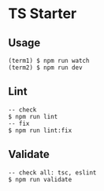 # TS Starter

## Usage

```
(term1) $ npm run watch
(term2) $ npm run dev
```

## Lint 

```
-- check 
$ npm run lint
-- fix
$ npm run lint:fix
```

## Validate 

```
-- check all: tsc, eslint
$ npm run validate
```
